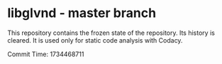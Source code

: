 # libglvnd - master branch

This repository contains the frozen state of the repository.
Its history is cleared. It is used only for static code
analysis with Codacy.

Commit Time: 1734468711